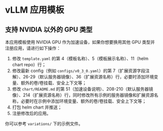 # vLLM 应用模板

## 支持 NVIDIA 以外的 GPU 类型

本应用模板使用 NVIDIA GPU 作为加速设备，如果你想要换用其他 GPU 类型并注册应用，请进行如下操作：

1. 修改 `template.yaml` 的第 4（模板名称）、5（模板展示名称）、11（helm chart repo）行；
2. 修改最新 config（例如 `configs/v0_3_0.yaml`）的第 7（扩展资源字段注解）、26-29（默认服务器镜像）、36（扩展资源名称）行，必要时添加环境变量、额外的卷/卷挂载、安全上下文等；
3. 修改 `chart/README.md` 的第 51（加速设备说明）、208-210（默认服务器镜像）、214（扩展资源名称）行，同时修改所有示例的服务器镜像和扩展资源名称，必要时在示例中添加环境变量、额外的卷/卷挂载、安全上下文等；
4. 打包 helm chart 并推送；
5. 注册修改后的应用。

你可以参考 `variations/` 下的示例文件。
